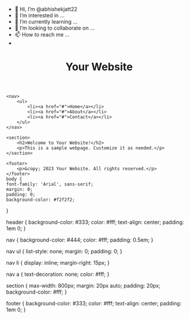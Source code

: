 - 👋 Hi, I’m @abhishekjatt22
- 👀 I’m interested in ...
- 🌱 I’m currently learning ...
- 💞️ I’m looking to collaborate on ...
- 📫 How to reach me ...
- 
<!DOCTYPE html>
<html lang="en">
<head>
    <meta charset="UTF-8">
    <meta name="viewport" content="width=device-width, initial-scale=1.0">
    <title>Your Website</title>
    <link rel="stylesheet" href="styles.css">
</head>
<body>
    <header>
        <h1>Your Website</h1>
    </header>
    
    <nav>
        <ul>
            <li><a href="#">Home</a></li>
            <li><a href="#">About</a></li>
            <li><a href="#">Contact</a></li>
        </ul>
    </nav>

    <section>
        <h2>Welcome to Your Website!</h2>
        <p>This is a sample webpage. Customize it as needed.</p>
    </section>

    <footer>
        <p>&copy; 2023 Your Website. All rights reserved.</p>
    </footer>
    body {
    font-family: 'Arial', sans-serif;
    margin: 0;
    padding: 0;
    background-color: #f2f2f2;
}

header {
    background-color: #333;
    color: #fff;
    text-align: center;
    padding: 1em 0;
}

nav {
    background-color: #444;
    color: #fff;
    padding: 0.5em;
}

nav ul {
    list-style: none;
    margin: 0;
    padding: 0;
}

nav li {
    display: inline;
    margin-right: 15px;
}

nav a {
    text-decoration: none;
    color: #fff;
}

section {
    max-width: 800px;
    margin: 20px auto;
    padding: 20px;
    background-color: #fff;
}

footer {
    background-color: #333;
    color: #fff;
    text-align: center;
    padding: 1em 0;
}

</body>
</html>


<!---
abhishekjatt22/abhishekjatt22 is a ✨ special ✨ repository because its `README.md` (this file) appears on your GitHub profile.
You can click the Preview link to take a look at your changes.
--->
